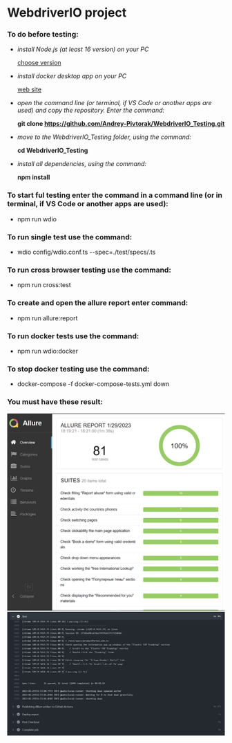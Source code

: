 # WebdriverIO project

### To do before testing:
* _install Node.js (at least 16 version) on your PC_

  [choose version](https://nodejs.org/en/download/releases/)

*  _install docker desktop app on your PC_

    [web site](https://docs.docker.com/)

* _open the command line (or terminal, if VS Code or another apps are used) and copy the repository. Enter the command:_

    **git clone https://github.com/Andrey-Pivtorak/WebdriverIO_Testing.git**

* _move to the WebdriverIO_Testing folder, using the command:_

    **cd WebdriverIO_Testing**

* _install all dependencies, using the command:_

  **npm install**

### To start ful testing enter the command in a command line (or in terminal, if VS Code or another apps are used):
* npm run wdio

### To run single test use the command:

* wdio config/wdio.conf.ts --spec=./test/specs/<fileName>.ts

### To run cross browser testing use the command:

* npm run cross:test

### To create and open the allure report enter command:

* npm run allure:report

### To run docker tests use the command:

* npm run wdio:docker

### To stop docker testing use the command:

* docker-compose -f docker-compose-tests.yml down

### You must have these result:
![](https://github.com/Andrey-Pivtorak/WebdriverIO_Tesnitg/blob/master/test/screnns_result/test_cases_WebdriverIO.png)
![](https://github.com/Andrey-Pivtorak/WebdriverIO_Tesnitg/blob/master/test/screnns_result/test_cases_WebdriverIO_GH.png)

